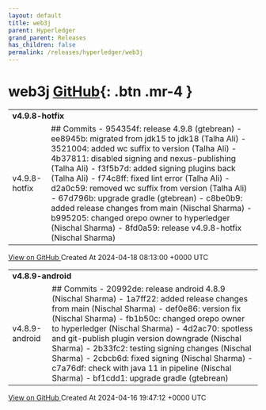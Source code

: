 ```yaml
---
layout: default
title: web3j
parent: Hyperledger
grand_parent: Releases
has_children: false
permalink: /releases/hyperledger/web3j
---
```


# web3j <span class="fs-3 right-align">[GitHub](https://github.com/hyperledger/web3j){: .btn .mr-4 }</span>


<div>
    <table>
        <tr>
            <td colspan="2">
                <b>
                    v4.9.8-hotfix
                </b>
            </td>
        </tr>
        <tr>
            <td>
                <span class="chip">
                    v4.9.8-hotfix
                </span>
            </td>
            <td>
                ## Commits
- 954354f: release 4.9.8 (gtebrean)
- ee8945b: migrated from jdk15 to jdk18 (Talha Ali)
- 3521004: added wc suffix to version (Talha Ali)
- 4b37811: disabled signing and nexus-publishing (Talha Ali)
- f3f5b7d: added signing plugins back (Talha Ali)
- f74c8ff: fixed lint error (Talha Ali)
- d2a0c59: removed wc suffix from version (Talha Ali)
- 67d796b: upgrade gradle (gtebrean)
- c8be0b9: added release changes from main (Nischal Sharma)
- b995205: changed orepo owner to hyperledger (Nischal Sharma)
- 8fd0a59: release v4.9.8-hotfix (Nischal Sharma)
            </td>
        </tr>
    </table>
    <a href="https://github.com/hyperledger/web3j/releases/tag/v4.9.8-hotfix" class=".btn">
        View on GitHub
    </a>
    <span class="right-align">
        Created At 2024-04-18 08:13:00 +0000 UTC
    </span>
</div>

<div>
    <table>
        <tr>
            <td colspan="2">
                <b>
                    v4.8.9-android
                </b>
            </td>
        </tr>
        <tr>
            <td>
                <span class="chip">
                    v4.8.9-android
                </span>
            </td>
            <td>
                ## Commits
- 20992de: release android 4.8.9 (Nischal Sharma)
- 1a7ff22: added release changes from main (Nischal Sharma)
- def0e86: version fix (Nischal Sharma)
- fb1b50c: changed orepo owner to hyperledger (Nischal Sharma)
- 4d2ac70: spotless and git-publish plugin version downgrade (Nischal Sharma)
- 2b33fc2: testing signing changes (Nischal Sharma)
- 2cbcb6d: fixed signing (Nischal Sharma)
- c7a76df: check with java 11 in pipeline (Nischal Sharma)
- bf1cdd1: upgrade gradle (gtebrean)
            </td>
        </tr>
    </table>
    <a href="https://github.com/hyperledger/web3j/releases/tag/v4.8.9-android" class=".btn">
        View on GitHub
    </a>
    <span class="right-align">
        Created At 2024-04-16 19:47:12 +0000 UTC
    </span>
</div>

